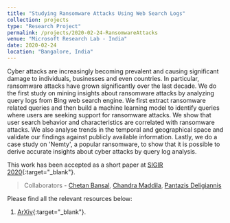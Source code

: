 ```yaml
---
title: "Studying Ransomware Attacks Using Web Search Logs"
collection: projects
type: "Research Project"
permalink: /projects/2020-02-24-RansomwareAttacks
venue: "Microsoft Research Lab - India"
date: 2020-02-24
location: "Bangalore, India"
---
```


Cyber attacks are increasingly becoming prevalent and causing significant damage to individuals, businesses and even countries. In particular, ransomware attacks have grown significantly over the last decade. We do the first study on mining insights about ransomware attacks by analyzing query logs from Bing web search engine. We first extract ransomware related queries and then build a machine learning model to identify queries where users are seeking support for ransomware attacks. We show that user search behavior and characteristics are correlated with ransomware attacks. We also analyse trends in the temporal and geographical space and validate our findings against publicly available information. Lastly, we do a case study on 'Nemty', a popular ransomware, to show that it is possible to derive accurate insights about cyber attacks by query log analysis.

This work has been accepted as a short paper at [SIGIR 2020](https://sigir.org/sigir2020/){:target="_blank"}.

> Collaborators - [Chetan Bansal](https://www.microsoft.com/en-us/research/people/chetanb/), [Chandra Maddila](https://www.microsoft.com/en-us/research/people/chmaddil/), [Pantazis Deligiannis](https://www.microsoft.com/en-us/research/people/pdeligia/)

Please find all the relevant resources below:
1. [ArXiv](https://arxiv.org/abs/2005.00517){:target="_blank"}.